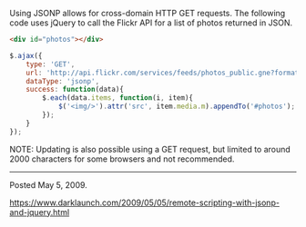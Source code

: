 Using JSONP allows for cross-domain HTTP GET requests. The following code uses jQuery to call the Flickr API for a list of photos returned in JSON.

```html
<div id="photos"></div>
```

```javascript
$.ajax({
	type: 'GET',
	url: 'http://api.flickr.com/services/feeds/photos_public.gne?format=json&jsoncallback=?',
	dataType: 'jsonp',
	success: function(data){
		$.each(data.items, function(i, item){
			$('<img/>').attr('src', item.media.m).appendTo('#photos');
		});
	}
});
```

NOTE: Updating is also possible using a GET request, but limited to around 2000 characters for some browsers and not recommended.

---

Posted May 5, 2009.

https://www.darklaunch.com/2009/05/05/remote-scripting-with-jsonp-and-jquery.html